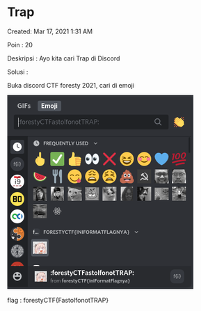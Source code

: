 # Trap

Created: Mar 17, 2021 1:31 AM

Poin : 20

Deskripsi : Ayo kita cari Trap di Discord

Solusi :

Buka discord CTF foresty 2021, cari di emoji

![Trap%2045491cfe3dde46f2a1ec0430c7eb2911/Untitled.png](Trap%2045491cfe3dde46f2a1ec0430c7eb2911/Untitled.png)

flag : forestyCTF{FastolfonotTRAP}